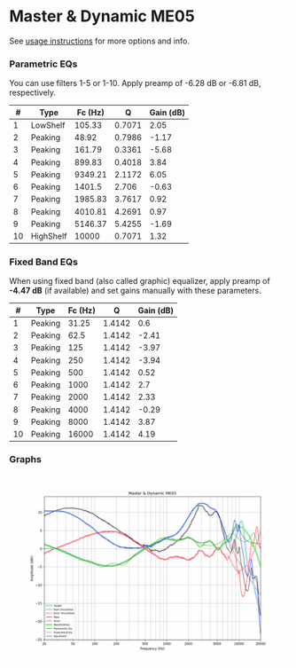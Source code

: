 # Master & Dynamic ME05
See [usage instructions](https://github.com/jaakkopasanen/AutoEq#usage) for more options and info.

### Parametric EQs
You can use filters 1-5 or 1-10. Apply preamp of -6.28 dB or -6.81 dB, respectively.

|   # | Type      |   Fc (Hz) |      Q |   Gain (dB) |
|-----|-----------|-----------|--------|-------------|
|   1 | LowShelf  |    105.33 | 0.7071 |        2.05 |
|   2 | Peaking   |     48.92 | 0.7986 |       -1.17 |
|   3 | Peaking   |    161.79 | 0.3361 |       -5.68 |
|   4 | Peaking   |    899.83 | 0.4018 |        3.84 |
|   5 | Peaking   |   9349.21 | 2.1172 |        6.05 |
|   6 | Peaking   |   1401.5  | 2.706  |       -0.63 |
|   7 | Peaking   |   1985.83 | 3.7617 |        0.92 |
|   8 | Peaking   |   4010.81 | 4.2691 |        0.97 |
|   9 | Peaking   |   5146.37 | 5.4255 |       -1.69 |
|  10 | HighShelf |  10000    | 0.7071 |        1.32 |

### Fixed Band EQs
When using fixed band (also called graphic) equalizer, apply preamp of **-4.47 dB** (if available) and set gains manually with these parameters.

|   # | Type    |   Fc (Hz) |      Q |   Gain (dB) |
|-----|---------|-----------|--------|-------------|
|   1 | Peaking |     31.25 | 1.4142 |        0.6  |
|   2 | Peaking |     62.5  | 1.4142 |       -2.41 |
|   3 | Peaking |    125    | 1.4142 |       -3.97 |
|   4 | Peaking |    250    | 1.4142 |       -3.94 |
|   5 | Peaking |    500    | 1.4142 |        0.52 |
|   6 | Peaking |   1000    | 1.4142 |        2.7  |
|   7 | Peaking |   2000    | 1.4142 |        2.33 |
|   8 | Peaking |   4000    | 1.4142 |       -0.29 |
|   9 | Peaking |   8000    | 1.4142 |        3.87 |
|  10 | Peaking |  16000    | 1.4142 |        4.19 |

### Graphs
![](./Master%20&%20Dynamic%20ME05.png)
